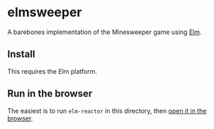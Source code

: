 # elmsweeper

A barebones implementation of the Minesweeper game using [Elm](elm-lang.org).

## Install

This requires the Elm platform.

## Run in the browser

The easiest is to run `elm-reactor` in this directory, then [open it in the browser](http://localhost:8000/minesweeper.elm).
